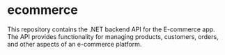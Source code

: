 # ecommerce
This repository contains the .NET backend API for the E-commerce app. The API provides functionality for managing products, customers, orders, and other aspects of an e-commerce platform.
